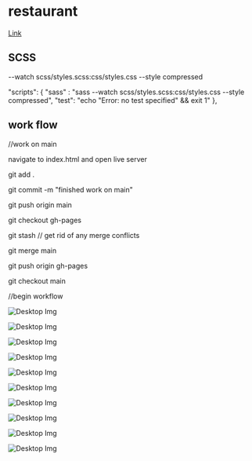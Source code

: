 # restaurant

[Link](https://josiesavill.github.io/restaurant/)


## SCSS 


--watch scss/styles.scss:css/styles.css --style compressed

"scripts": {
    "sass" : "sass --watch scss/styles.scss:css/styles.css --style compressed",
    "test": "echo \"Error: no test specified\" && exit 1"
  },

## work flow

//work on main

navigate to index.html and open live server

git add .

git commit  -m "finished work on main"

git push origin main 

git checkout gh-pages

git stash 
// get rid of any merge conflicts

git merge main

git push origin gh-pages

git checkout main

//begin workflow

![Desktop Img](/images/Screenshot%20(112).png)

![Desktop Img](/images/Screenshot%20(113).png) 

![Desktop Img](/images/Screenshot%20(114).png)

![Desktop Img](/images/Screenshot%20(115).png)

![Desktop Img](/images/Screenshot%20(116).png)

![Desktop Img](/images/Screenshot%20(107).png)

![Desktop Img](/images/Screenshot%20(108).png)

![Desktop Img](/images/Screenshot%20(109).png)

![Desktop Img](/images/Screenshot%20(110).png)

![Desktop Img](/images/Screenshot%20(111).png)


